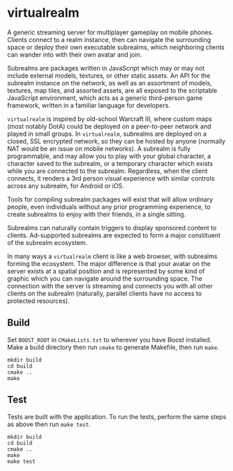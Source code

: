 # virtualrealm

A generic streaming server for multiplayer gameplay on mobile phones. Clients connect to a realm instance, then can navigate the surrounding space or deploy their own executable subrealms, which neighboring clients can wander into with their own avatar and join.

Subrealms are packages written in JavaScript which may or may not include external models, textures, or other static assets. An API for the subrealm instance on the network, as well as an assortment of models, textures, map tiles, and assorted assets, are all exposed to the scriptable JavaScript environment, which acts as a generic third-person game framework, written in a familiar language for developers.

`virtualrealm` is inspired by old-school Warcraft III, where custom maps (most notably DotA) could be deployed on a peer-to-peer network and played in small groups. In `virtualrealm`, subrealms are deployed on a closed, SSL encrypted network, so they can be hosted by anyone (normally NAT would be an issue on mobile networks). A subrealm is fully programmable, and may allow you to play with your global character, a character saved to the subrealm, or a temporary character which exists while you are connected to the subrealm. Regardless, when the client connects, it renders a 3rd person visual experience with similar controls across any subrealm, for Android or iOS.

Tools for compiling subrealm packages will exist that will allow ordinary people, even individuals without any prior programming experience, to create subrealms to enjoy with their friends, in a single sitting.

Subrealms can naturally contain triggers to display sponsored content to clients. Ad-supported subrealms are expected to form a major constituent of the subrealm ecosystem.

In many ways a `virtualrealm` client is like a web browser, with subrealms forming the ecosystem. The major difference is that your avatar on the server exists at a spatial position and is represented by some kind of graphic which you can navigate around the surrounding space. The connection with the server is streaming and connects you with all other clients on the subrealm (naturally, parallel clients have no access to protected resources).

## Build

Set `BOOST_ROOT` in `CMakeLists.txt` to wherever you have Boost installed. Make a build directory then run `cmake` to generate Makefile, then run `make`.

```
mkdir build
cd build
cmake ..
make
```


## Test
Tests are built with the application. To run the tests, perform the same steps as above then run `make test`.

```
mkdir build
cd build
cmake ..
make
make test
```
